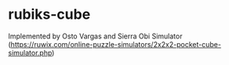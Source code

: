 # rubiks-cube
 Implemented by
 Osto Vargas and Sierra Obi
Simulator (https://ruwix.com/online-puzzle-simulators/2x2x2-pocket-cube-simulator.php)
